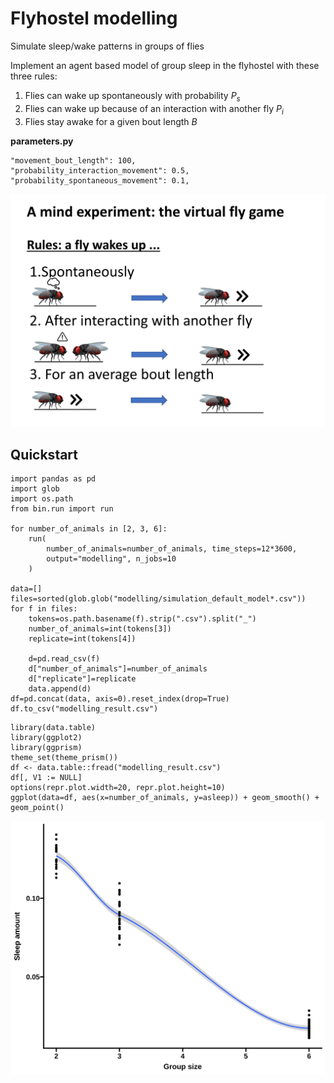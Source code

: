 # Flyhostel modelling

Simulate sleep/wake patterns in groups of flies


Implement an agent based model of group sleep in the flyhostel with these three rules:

1) Flies can wake up spontaneously with probability $P_s$
2) Flies can wake up because of an interaction with another fly $P_i$
3) Flies stay awake for a given bout length $B$


**parameters.py**

```
"movement_bout_length": 100,
"probability_interaction_movement": 0.5,
"probability_spontaneous_movement": 0.1,
```

![model_schematic](assets/model_schematic.png)

## Quickstart

```
import pandas as pd
import glob
import os.path
from bin.run import run

for number_of_animals in [2, 3, 6]:
    run(
        number_of_animals=number_of_animals, time_steps=12*3600,
        output="modelling", n_jobs=10
    )

data=[]
files=sorted(glob.glob("modelling/simulation_default_model*.csv"))
for f in files:
    tokens=os.path.basename(f).strip(".csv").split("_")
    number_of_animals=int(tokens[3])
    replicate=int(tokens[4])
    
    d=pd.read_csv(f)
    d["number_of_animals"]=number_of_animals
    d["replicate"]=replicate
    data.append(d)
df=pd.concat(data, axis=0).reset_index(drop=True)
df.to_csv("modelling_result.csv")
```

```
library(data.table)
library(ggplot2)
library(ggprism)
theme_set(theme_prism())
df <- data.table::fread("modelling_result.csv")
df[, V1 := NULL]
options(repr.plot.width=20, repr.plot.height=10)
ggplot(data=df, aes(x=number_of_animals, y=asleep)) + geom_smooth() + geom_point()
```

![sleep_amount_simulation](assets/sleep_amount_simulation.svg)
